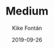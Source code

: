 ---
layout: page
author: Kike Fontán
title: Medium
description: Personal blog
date: 2019-09-26
link: https://kikefontan.medium.com
categories: social
tags: [hacking]
---